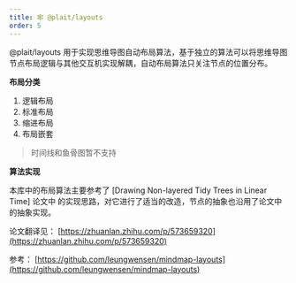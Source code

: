 ```yaml
---
title: 🕸️ @plait/layouts
order: 5
---
```



@plait/layouts 用于实现思维导图自动布局算法，基于独立的算法可以将思维导图节点布局逻辑与其他交互机实现解耦，自动布局算法只关注节点的位置分布。



**布局分类**

1. 逻辑布局
1. 标准布局
1. 缩进布局
1. 布局嵌套


> 时间线和鱼骨图暂不支持



**算法实现**

本库中的布局算法主要参考了   [Drawing Non-layered Tidy Trees in Linear Time] 论文中  的实现思路，对它进行了适当的改造，节点的抽象也沿用了论文中的抽象实现。

论文翻译见：  [https://zhuanlan.zhihu.com/p/573659320](https://zhuanlan.zhihu.com/p/573659320)  

参考：  [https://github.com/leungwensen/mindmap-layouts](https://github.com/leungwensen/mindmap-layouts)  

